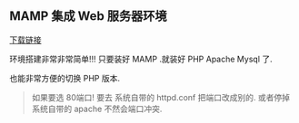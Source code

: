 ## MAMP 集成 Web 服务器环境
[下载链接][1]

环境搭建非常非常简单!!!  只要装好 MAMP .就装好 PHP Apache Mysql 了.

也能非常方便的切换 PHP 版本.


> 如果要选 80端口! 要去 系统自带的 httpd.conf 把端口改成别的.  或者停掉系统自带的 apache  不然会端口冲突.






[1]:	http://xclient.info/s/mamp-pro.html